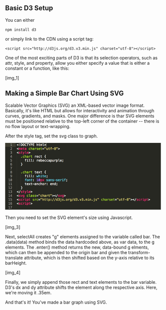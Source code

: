 ## Basic D3 Setup
You can either 
```
npm install d3
```
 or simply link to the CDN using a script tag:
 ```
 <script src="http://d3js.org/d3.v3.min.js" charset="utf-8"></script>
 ```
One of the most exciting parts of D3 is that its selection operators, such as attr, style, and property, allow you either specify a value that is either a constant or a function, like this:

[img_1]

## Making a Simple Bar Chart Using SVG

Scalable Vector Graphics (SVG) an XML-based vector image format. Basically, it's like HTML but allows for interactivity and animation through curves, gradients, and masks. One major difference is thar SVG elements must be positioned relative to the top-left corner of the container -- there is no flow layout or text-wrapping.

After the style tag, set the svg class to graph.

![img_2](https://raw.githubusercontent.com/persephone-d3/d3_tutorial/master/bar-chart-test/img_2.png)

Then you need to set the SVG element's size using Javascript.

[img_3]

Next, selectAll creates "g" elements assigned to the variable called bar. The .data(data) method binds the data hardcoded above, as var data, to the g elements. The .enter() method returns the new, data-bound g elments, which can then be appended to the origin bar and given the transform-translate attribute, which is then shifted based on the y-axis relative to its barHeight.

[img_4]

Finally, we simply append those rect and text elements to the bar variable. D3's dx and dy attribute shifts the element along the respective axis. Here, we're moving it .35em.

And that's it! You've made a bar graph using SVG.

 


